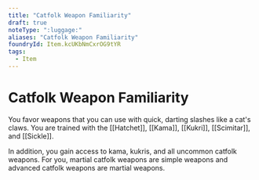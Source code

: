 ```yaml
---
title: "Catfolk Weapon Familiarity"
draft: true
noteType: ":luggage:"
aliases: "Catfolk Weapon Familiarity"
foundryId: Item.kcUKbNmCxrOG9tYR
tags:
  - Item
---
```


# Catfolk Weapon Familiarity

You favor weapons that you can use with quick, darting slashes like a cat's claws. You are trained with the [[Hatchet]], [[Kama]], [[Kukri]], [[Scimitar]], and [[Sickle]].

In addition, you gain access to kama, kukris, and all uncommon catfolk weapons. For you, martial catfolk weapons are simple weapons and advanced catfolk weapons are martial weapons.
